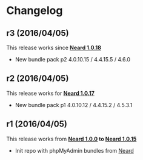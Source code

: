 # Changelog

## r3 (2016/04/05)

This release works since **[Neard 1.0.18](https://github.com/crazy-max/neard/releases/tag/v1.0.18)**

* New bundle pack p2 4.0.10.15 / 4.4.15.5 / 4.6.0

## r2 (2016/04/05)

This release works for **[Neard 1.0.17](https://github.com/crazy-max/neard/releases/tag/v1.0.17)**

* New bundle pack p1 4.0.10.12 / 4.4.15.2 / 4.5.3.1

## r1 (2016/04/05)

This release works from **[Neard 1.0.0](https://github.com/crazy-max/neard/releases/tag/v1.0.0) to [Neard 1.0.15](https://github.com/crazy-max/neard/releases/tag/v1.0.15)**

* Init repo with phpMyAdmin bundles from [Neard](https://github.com/crazy-max/neard)
